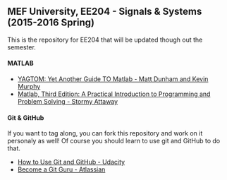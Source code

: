 ## MEF University, EE204 - Signals &amp; Systems (2015-2016 Spring)
This is the repository for EE204 that will be updated though out the semester.

#### MATLAB
- <a href="http://ubcmatlabguide.github.io/" target="_blank">YAGTOM: Yet Another Guide TO Matlab - Matt Dunham and Kevin Murphy</a>
- <a href="http://www.amazon.com/Matlab-Third-Practical-Introduction-Programming/dp/0124058760/ref=sr_1_1?ie=UTF8&qid=1453801219&sr=8-1&keywords=MATLAB" target="_blank">Matlab, Third Edition: A Practical Introduction to Programming and Problem Solving - Stormy Attaway</a>

#### Git &amp; GitHub
If you want to tag along, you can fork this repository and work on it personaly as well! Of course you should learn to use git and GitHub to do that.
- <a href="https://www.udacity.com/course/how-to-use-git-and-github--ud775" target="_blank">How to Use Git and GitHub - Udacity</a>
- <a href="https://www.atlassian.com/git/tutorials/" target="_blank">Become a Git Guru - Atlassian</a>
